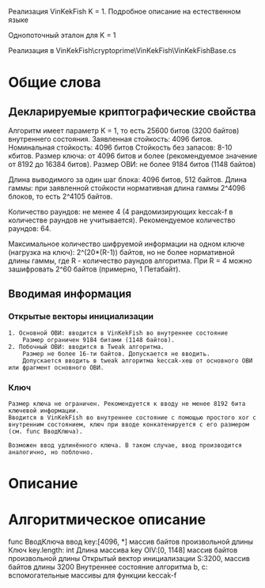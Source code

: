 ﻿Реализация VinKekFish K = 1. Подробное описание на естественном языке

Однопоточный эталон для K = 1

Реализация в
VinKekFish\cryptoprime\VinKekFish\VinKekFishBase.cs

# Общие слова

## Декларируемые криптографические свойства

Алгоритм имеет параметр K = 1, то есть 25600 битов (3200 байтов) внутреннего состояния.
Заявленная стойкость: 4096 битов.
Номинальная стойкость: 4096 битов
Стойкость без запасов: 8-10 кбитов.
Размер ключа: от 4096 битов и более (рекомендуемое значение от 8192 до 16384 битов).
Размер ОВИ: не более 9184 битов (1148 байтов)

Длина выводимого за один шаг блока: 4096 битов, 512 байтов.
Длина гаммы: при заявленной стойкости нормативная длина гаммы 2^4096 блоков, то есть 2^4105 байтов.

Количество раундов: не менее 4 (4 рандомизирующих keccak-f в количестве раундов не учитывается).
Рекомендуемое количество раундов: 64.

Максимальное количество шифруемой информации на одном ключе (нагрузка на ключ): 2^(20\*(R-1)) байтов, но не более нормативной длины гаммы, где R - количество раундов алгоритма. При R = 4 можно зашифровать 2^60 байтов (примерно, 1 Петабайт).


## Вводимая информация

### Открытые векторы инициализации
	1. Основной ОВИ: вводится в VinKekFish во внутреннее состояние
		Размер ограничен 9184 битами (1148 байтов).
	2. Побочный ОВИ: вводится в Tweak алгоритма.
		Размер не более 16-ти байтов. Допускается не вводить.
		Допускается вводить в tweak алгоритма keccak-хеш от основного ОВИ или фрагмент основного ОВИ.

### Ключ
	Размер ключа не ограничен. Рекомендуется к вводу не менее 8192 бита ключевой информации.
	Вводится в VinKekFish во внутреннее состояние с помощью простого xor с внутренним состоянием, ключ при вводе конкатенируется с его размером (см. func ВводКлюча).

	Возможен ввод удлинённого ключа. В таком случае, ввод производится аналогично, но поблочно.

# Описание

# Алгоритмическое описание

func ВводКлюча
ввод
	key:[4096, *] массив байтов произвольной длины
		Ключ
	key.length: int
		Длина массива key
	OIV:[0, 1148] массив байтов произвольной длины
		Открытый вектор инициализации
	S:3200, массив байтов длины 3200
		Внутреннее состояние алгоритма
	b, c: вспомогательные массивы для функции keccak-f
	



